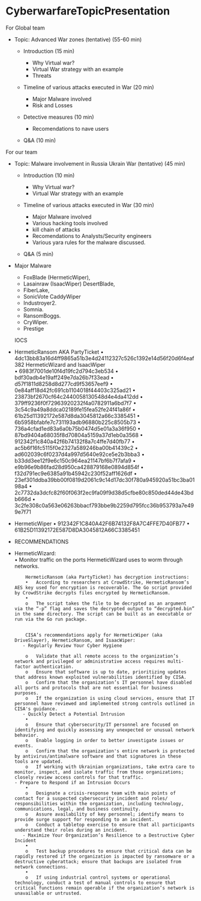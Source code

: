 # CyberwarfareTopicPresentation

For Global team
- Topic: Advanced War zones  (tentative) (55-60 min)

  - Introduction (15 min)
    - Why Virtual war?
    - Virtual War strategy with an example
    - Threats
    
  - Timeline of various attacks executed in War (20 min)
    - Major Malware involved
    - Risk and Losses
    
  - Detective measures (10 min)
    - Recomendations to nave users
  - Q&A (10 min)



For our team

- Topic: Malware involvement in Russia Ukrain War (tentative) (45 min)

  - Introduction (10 min)
    - Why Virtual war?
    - Virtual War strategy with an example
     
  - Timeline of various attacks executed in War (30 min)
    - Major Malware involved
    - Various hacking tools involved
    - kill chain of attacks
    - Recomendations to Analysts/Security engineers
    - Various yara rules for the malware discussed.
  - Q&A (5 min)


- Major Malware
  - FoxBlade (HermeticWiper), 
  - Lasainraw (IsaacWiper) DesertBlade, 
  - FiberLake, 
  - SonicVote CaddyWiper 
  - Industroyer2.
  - Somnia. 
  - RansomBoggs.
  - CryWiper.
  - Prestige
  
  
  
  IOCS
 - HermeticRansom AKA PartyTicket 
    •	4dc13bb83a16d4ff9865a51b3e4d24112327c526c1392e14d56f20d6f4eaf382 
    HermeticWizard and IsaacWiper  
    •	6983f7001de10f4d19fc2d794c3eb534 
    •	bdf30adb4e19aff249e7da26b7f33ead 
    •	d57f1811d8258d8d277cd9f53657eef9 
    •	0e84aff18d42fc691cb1104018f44403c325ad21 
    •	23873bf2670cf64c2440058130548d4e4da412dd 
    •	379ff9236f0f72963920232f4a0782911a6bd7f7 
    •	3c54c9a49a8ddca02189fe15fea52fe24f41a86f 
    •	61b25d11392172e587d8da3045812a66c3385451 
    •	6b5958bfabfe7c731193adb96880b225c8505b73 
    •	736a4cfad1ed83a6a0b75b0474d5e01a3a36f950 
    •	87bd9404a68035f8d70804a5159a37d1eb0a3568 
    •	912342f1c840a42f6b74132f8a7c4ffe7d40fb77 
    •	ac5b6f16fc5115f0e2327a589246ba00b41439c2 
    •	ad602039c6f0237d4a997d5640e92ce5e2b3bba3 
    •	b33dd3ee12f9e6c150c964ea21147bf6b7f7afa9 
    •	e9b96e9b86fad28d950ca428879168e0894d854f 
    •	f32d791ec9e6385a91b45942c230f52aff1626df 
    •	23ef301ddba39bb00f0819d2061c9c14d17dc30f780a945920a51bc3ba0198a4 
    •	2c7732da3dcfc82f60f063f2ec9fa09f9d38d5cfbe80c850ded44de43bdb666d 
    •	3c2fe308c0a563e06263bbacf793bbe9b2259d795fcc36b953793a7e499e7f71 
- HermeticWiper 
    •	912342F1C840A42F6B74132F8A7C4FFE7D40FB77 
    •	61B25D11392172E587D8DA3045812A66C3385451 
    
 - RECOMMENDATIONS
  - HermeticWizard:  
            •	Monitor traffic on the ports HermeticWizard uses to worm through networks. 

            HermeticRansom (aka PartyTicket) has decryption instructions: 
            •	According to researchers at CrowdStrike, HermeticRansom’s AES key used for encryption is recoverable. The Go script provided by CrowdStrike decrypts files encrypted by HermeticRansom.  
            •	
            o	The script takes the file to be decrypted as an argument via the “-p” flag and saves the decrypted output to “decrypted.bin” in the same directory. The script can be built as an executable or run via the Go run package.  


            CISA’s recommendations apply for HermeticWiper (aka DriveSlayer), HermeticRansom, and IsaacWiper: 
           - Regularly Review Your Cyber Hygiene 
            
            o	Validate that all remote access to the organization’s network and privileged or administrative access requires multi-factor authentication. 
            o	Ensure that software is up to date, prioritizing updates that address known exploited vulnerabilities identified by CISA. 
            o	Confirm that the organization’s IT personnel have disabled all ports and protocols that are not essential for business purposes. 
            o	If the organization is using cloud services, ensure that IT personnel have reviewed and implemented strong controls outlined in CISA's guidance. 
           - Quickly Detect a Potential Intrusion 
            •	
            o	Ensure that cybersecurity/IT personnel are focused on identifying and quickly assessing any unexpected or unusual network behavior. 
            o	Enable logging in order to better investigate issues or events. 
            o	Confirm that the organization's entire network is protected by antivirus/antimalware software and that signatures in these tools are updated. 
            o	If working with Ukrainian organizations, take extra care to monitor, inspect, and isolate traffic from those organizations; closely review access controls for that traffic. 
        - Prepare to Respond if an Intrusion Occurs 
            •	
            o	Designate a crisis-response team with main points of contact for a suspected cybersecurity incident and roles/ responsibilities within the organization, including technology, communications, legal, and business continuity. 
            o	Assure availability of key personnel; identify means to provide surge support for responding to an incident. 
            o	Conduct a tabletop exercise to ensure that all participants understand their roles during an incident. 
           - Maximize Your Organization’s Resilience to a Destructive Cyber Incident 
            •	
            o	Test backup procedures to ensure that critical data can be rapidly restored if the organization is impacted by ransomware or a destructive cyberattack; ensure that backups are isolated from network connections. 
            •	
            o	If using industrial control systems or operational technology, conduct a test of manual controls to ensure that critical functions remain operable if the organization’s network is unavailable or untrusted. 


